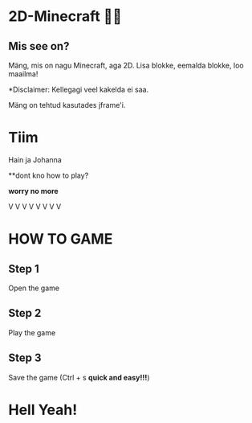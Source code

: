 # 2D-Minecraft 🧙‍♂️
## Mis see on?
Mäng, mis on nagu Minecraft, aga 2D. Lisa blokke, eemalda blokke, loo maailma!

*Disclaimer: Kellegagi veel kakelda ei saa.

Mäng on tehtud kasutades jframe'i.
# Tiim
Hain ja Johanna

**dont kno how to play?

**worry no more**

V V V V V V V V
# HOW TO GAME
## Step 1
Open the game
## Step 2
Play the game
## Step 3
Save the game (Ctrl + s **quick and easy!!!**)
# Hell Yeah!

